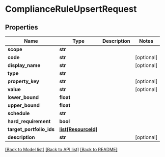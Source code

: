 # ComplianceRuleUpsertRequest


## Properties
Name | Type | Description | Notes
------------ | ------------- | ------------- | -------------
**scope** | **str** |  | 
**code** | **str** |  | [optional] 
**display_name** | **str** |  | [optional] 
**type** | **str** |  | 
**property_key** | **str** |  | [optional] 
**value** | **str** |  | [optional] 
**lower_bound** | **float** |  | 
**upper_bound** | **float** |  | 
**schedule** | **str** |  | 
**hard_requirement** | **bool** |  | 
**target_portfolio_ids** | [**list[ResourceId]**](ResourceId.md) |  | 
**description** | **str** |  | [optional] 

[[Back to Model list]](../README.md#documentation-for-models) [[Back to API list]](../README.md#documentation-for-api-endpoints) [[Back to README]](../README.md)


